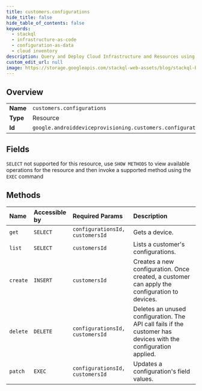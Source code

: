 ```yaml
---
title: customers.configurations
hide_title: false
hide_table_of_contents: false
keywords:
  - stackql
  - infrastructure-as-code
  - configuration-as-data
  - cloud inventory
description: Query and Deploy Cloud Infrastructure and Resources using SQL
custom_edit_url: null
image: https://storage.googleapis.com/stackql-web-assets/blog/stackql-blog-post-featured-image.png
---
```

  
    

## Overview
<table><tbody>
<tr><td><b>Name</b></td><td><code>customers.configurations</code></td></tr>
<tr><td><b>Type</b></td><td>Resource</td></tr>
<tr><td><b>Id</b></td><td><code>google.androiddeviceprovisioning.customers.configurations</code></td></tr>
</tbody></table>

## Fields
`SELECT` not supported for this resource, use `SHOW METHODS` to view available operations for the resource and then invoke a supported method using the `EXEC` command  
## Methods
| Name | Accessible by | Required Params | Description |
|:-----|:--------------|:----------------|:------------|
| `get` | `SELECT` | `configurationsId, customersId` | Gets a device. |
| `list` | `SELECT` | `customersId` | Lists a customer's configurations. |
| `create` | `INSERT` | `customersId` | Creates a new configuration. Once created, a customer can apply the configuration to devices. |
| `delete` | `DELETE` | `configurationsId, customersId` | Deletes an unused configuration. The API call fails if the customer has devices with the configuration applied. |
| `patch` | `EXEC` | `configurationsId, customersId` | Updates a configuration's field values. |
